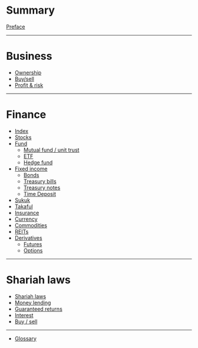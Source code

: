 # Summary

[Preface](./SUMMARY.md)

---

# Business

- [Ownership]()
- [Buy/sell]()
- [Profit & risk]()

---

# Finance

- [Index](./finance/index.md)
- [Stocks](./finance/stocks.md)
- [Fund](./finance/fund.md)
    - [Mutual fund / unit trust](./finance/unit-trust.md)
    - [ETF](./finance/etf.md)
    - [Hedge fund]()
- [Fixed income](./finance/fixed-income.md)
  - [Bonds]()
  - [Treasury bills]()
  - [Treasury notes]()
  - [Time Deposit]()
- [Sukuk]()
- [Takaful]()
- [Insurance]()
- [Currency]()
- [Commodities]()
- [REITs]()
- [Derivatives]()
  - [Futures](./finance/derivatives/futures.md)
  - [Options]()

---

# Shariah laws

- [Shariah laws](./shariah-laws.md)
- [Money lending](./money-lending.md)
- [Guaranteed returns](./shariah-laws/guaranteed-returns.md)
- [Interest](./shariah-laws/interest.md)
- [Buy / sell](./shariah-laws/buy-sell.md)

---

- [Glossary](./glossary.md)
